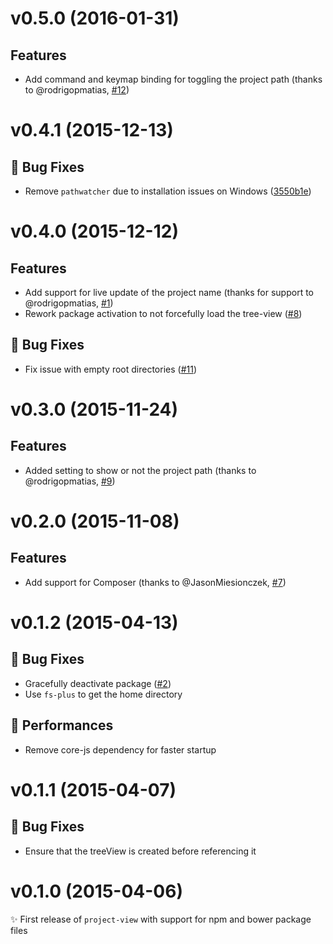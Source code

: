 # v0.5.0 (2016-01-31)

## Features
- Add command and keymap binding for toggling the project path (thanks to @rodrigopmatias, [#12](https://github.com/subesokun/atom-project-view/issues/12))


# v0.4.1 (2015-12-13)

## :bug: Bug Fixes
- Remove `pathwatcher` due to installation issues on Windows ([3550b1e](https://github.com/subesokun/atom-project-view/commit/3550b1edbe62c70459208ebf52b0f4f934ab89c4))


# v0.4.0 (2015-12-12)

## Features
- Add support for live update of the project name (thanks for support to @rodrigopmatias, [#1](https://github.com/subesokun/atom-project-view/issues/1))
- Rework package activation to not forcefully load the tree-view ([#8](https://github.com/subesokun/atom-project-view/issues/8))

## :bug: Bug Fixes
- Fix issue with empty root directories ([#11](https://github.com/subesokun/atom-project-view/issues/11))


# v0.3.0 (2015-11-24)

## Features
- Added setting to show or not the project path (thanks to @rodrigopmatias, [#9](https://github.com/subesokun/atom-project-view/issues/9))


# v0.2.0 (2015-11-08)

## Features
- Add support for Composer (thanks to @JasonMiesionczek, [#7](https://github.com/subesokun/atom-project-view/issues/7))


# v0.1.2 (2015-04-13)

## :bug: Bug Fixes
- Gracefully deactivate package ([#2](https://github.com/subesokun/atom-project-view/issues/2))
- Use `fs-plus` to get the home directory

## :racehorse: Performances
- Remove core-js dependency for faster startup


# v0.1.1 (2015-04-07)

## :bug: Bug Fixes
- Ensure that the treeView is created before referencing it


# v0.1.0 (2015-04-06)
:sparkles: First release of `project-view` with support for npm and bower package files
